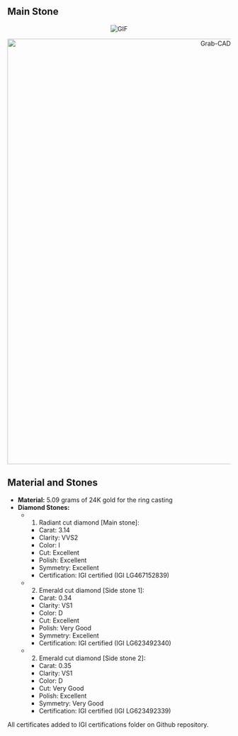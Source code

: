 ## Main Stone

 <p style="text-align: center;">
  <img src="https://media.giphy.com/media/v1.Y2lkPTc5MGI3NjExdjNwdDZjbWI1dDV1a3RnYmJ6cWZ2ZHk5bm1mbGR3Y25jZDBid2M1aSZlcD12MV9pbnRlcm5hbF9naWZfYnlfaWQmY3Q9Zw/n8I8kT3tmlbZgTja1u/source.gif" alt="GIF" />
  </p>

<div style="text-align: center;">
  <a href="https://ibb.co/PC9tc2V" align="center">
    <img src="https://i.ibb.co/f0nQk3T/Radiant-cut-diamond-certification.png" alt="Grab-CAD-post" border="0" style="width: 100vw;  object-fit: contain;"/>
  </a>
</div>

## Material and Stones

- **Material:** 5.09 grams of 24K gold for the ring casting
- **Diamond Stones:**
  - 1. Radiant cut diamond [Main stone]:
    - Carat: 3.14
    - Clarity: VVS2
    - Color: I
    - Cut: Excellent
    - Polish: Excellent
    - Symmetry: Excellent
    - Certification: IGI certified  (IGI LG467152839)
  
  - 2. Emerald cut diamond [Side stone 1]:
    - Carat: 0.34
    - Clarity: VS1
    - Color: D
    - Cut: Excellent
    - Polish: Very Good
    - Symmetry: Excellent
    - Certification: IGI certified (IGI LG623492340)

  - 2. Emerald cut diamond [Side stone 2]:
    - Carat: 0.35
    - Clarity: VS1
    - Color: D
    - Cut: Very Good
    - Polish: Excellent
    - Symmetry: Very Good
    - Certification: IGI certified (IGI LG623492339)

All certificates added to IGI certifications folder on Github repository.
